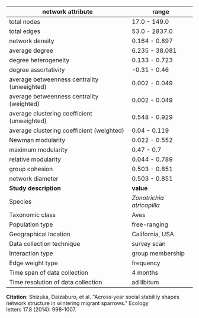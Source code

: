 network attribute|range
---|---
total nodes|17.0 - 149.0
total edges|53.0 - 2837.0
network density|0.164 - 0.897
average degree|6.235 - 38.081
degree heterogeneity|0.133 - 0.723
degree assortativity|-0.31 - 0.46
average betweenness centrality (unweighted)|0.002 - 0.049
average betweenness centrality (weighted)|0.002 - 0.049
average clustering coefficient (unweighted)|0.548 - 0.929
average clustering coefficient (weighted)|0.04 - 0.119
Newman modularity|0.022 - 0.552
maximum modularity|0.47 - 0.7
relative modularity|0.044 - 0.789
group cohesion|0.503 - 0.851
network diameter|0.503 - 0.851
**Study description**|**value**
Species|*Zonotrichia atricapilla*
Taxonomic class|Aves
Population type|free-ranging
Geographical location|California, USA
Data collection technique|survey scan
Interaction type|group membership
Edge weight type|frequency
Time span of data collection|4 months
Time resolution of data collection|ad libitum
**Citation**: Shizuka, Daizaburo, et al. "Across‐year social stability shapes <br> network structure in wintering migrant sparrows." Ecology <br> letters 17.8 (2014): 998-1007.